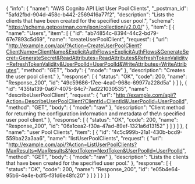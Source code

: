 {
  "info": {
    "name": "AWS Cognito API List User Pool Clients",
    "_postman_id": "5afd2fbd-904d-458c-b442-2569416a77f2",
    "description": "Lists the clients that have been created for the specified user pool.",
    "schema": "https://schema.getpostman.com/json/collection/v2.0.0/"
  },
  "item": [
    {
      "name": "Users",
      "item": [
        {
          "id": "ab74854c-8394-44c2-bd79-67e7893c5d69",
          "name": "createUserPoolClient",
          "request": {
            "url": "http://example.com/api/?Action=CreateUserPoolClient?ClientName=ClientName&ExplicitAuthFlows=ExplicitAuthFlows&GenerateSecret=GenerateSecret&ReadAttributes=ReadAttributes&RefreshTokenValidity=RefreshTokenValidity&UserPoolId=UserPoolId&WriteAttributes=WriteAttributes",
            "method": "GET",
            "body": {
              "mode": "raw"
            },
            "description": "Creates the user pool client."
          },
          "response": [
            {
              "status": "OK",
              "code": 200,
              "name": "Response_200",
              "id": "49c59686-17ee-4ea0-968c-69977a228d5a"
            }
          ]
        },
        {
          "id": "435fa139-0a67-4075-84c7-7ad221030535",
          "name": "describeUserPoolClient",
          "request": {
            "url": "http://example.com/api/?Action=DescribeUserPoolClient?ClientId=ClientId&UserPoolId=UserPoolId",
            "method": "GET",
            "body": {
              "mode": "raw"
            },
            "description": "Client method for returning the configuration information and metadata of the\n            specified user pool client."
          },
          "response": [
            {
              "status": "OK",
              "code": 200,
              "name": "Response_200",
              "id": "06a1cea2-f30a-47ad-89ef-1321a6d13152"
            }
          ]
        }
      ]
    },
    {
      "name": "user Pool Clients",
      "item": [
        {
          "id": "4c5c999b-21a1-430b-bcd9-559ba22a3aa6",
          "name": "listUserPoolClients",
          "request": {
            "url": "http://example.com/api/?Action=ListUserPoolClients?MaxResults=MaxResults&NextToken=NextToken&UserPoolId=UserPoolId",
            "method": "GET",
            "body": {
              "mode": "raw"
            },
            "description": "Lists the clients that have been created for the specified user pool."
          },
          "response": [
            {
              "status": "OK",
              "code": 200,
              "name": "Response_200",
              "id": "e05b4e64-95b6-4e4e-bdf5-f31d6e48fc20"
            }
          ]
        }
      ]
    }
  ]
}